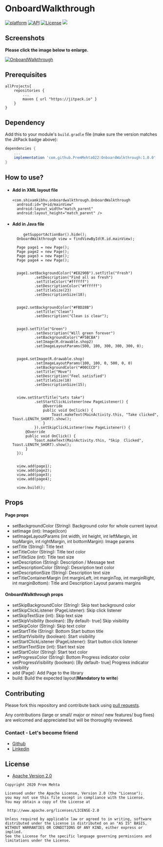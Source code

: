 # OnboardWalkthrough
[![platform](https://img.shields.io/badge/platform-android-green)](https://www.android.com)
[![API](https://img.shields.io/badge/API-19%2B-brightgreen.svg?style=plastic)](https://android-arsenal.com/api?level=19)
[![License](https://img.shields.io/badge/license-Apache%202-4EB1BA.svg?style=flat-square)](https://www.apache.org/licenses/LICENSE-2.0.html)
[![](https://jitpack.io/v/PremMehta022/OnboardWalkthrough.svg)](https://jitpack.io/#PremMehta022/OnboardWalkthrough)



## Screenshots

**Please click the image below to enlarge.**


<a href="https://user-images.githubusercontent.com/49603163/83429448-b12c5400-a451-11ea-8e8c-8ad0188929d0.gif"><img src="https://user-images.githubusercontent.com/49603163/83429448-b12c5400-a451-11ea-8e8c-8ad0188929d0.gif" title="OnboardWalkthrough"/></a>



## Prerequisites

```
allProjects{
	repositories {
		...
		maven { url "https://jitpack.io" }
	}
}
```


## Dependency

Add this to your module's `build.gradle` file (make sure the version matches the JitPack badge above):

```gradle
dependencies {
	...
	implementation 'com.github.PremMehta022:OnboardWalkthrough:1.0.0'
}
```

## How to use?

- #### Add in XML layout file
      <com.shivamkibhu.onboardwalkthrough.OnboardWalkthrough
        android:id="@+id/mainView"
        android:layout_width="match_parent"
        android:layout_height="match_parent" />
		
- #### Add in Java file
		   getSupportActionBar().hide();
        OnboardWalkthrough view = findViewById(R.id.mainView);

        Page page1 = new Page();
        Page page2 = new Page();
        Page page3 = new Page();
        Page page4 = new Page();


        page1.setBackgroundColor("#E8290B").setTitle("Fresh")
                .setDescription("Find all as fresh")
                .setTitleColor("#ffffff")
                .setDescriptionColor("#ffffff")
                .setTitleSize(23)
                .setDescriptionSize(18);


        page2.setBackgroundColor("#FBD28B")
                .setTitle("Clean")
                .setDescription("Clean is clear");


        page3.setTitle("Green")
                .setDescription("Will green forever")
                .setBackgroundColor("#F5BCBA")
                .setImage(R.drawable.shop2)
                .setImageLayoutParams(500, 100, 300, 300, 300, 0);


        page4.setImage(R.drawable.shop)
                .setImageLayoutParams(100, 100, 0, 500, 0, 0)
                .setBackgroundColor("#00CCCD")
                .setTitle("Move")
                .setDescription("Feel satisfied")
                .setTitleSize(18)
                .setDescriptionSize(15);


        view.setStartTitle("Lets take")
                .setStartClickListener(new PageListener() {
                    @Override
                    public void OnClick() {
                        Toast.makeText(MainActivity.this, "Take clicked", Toast.LENGTH_SHORT).show();
                    }
                }).setSkipClickListener(new PageListener() {
            @Override
            public void OnClick() {
                Toast.makeText(MainActivity.this, "Skip  Clicked", Toast.LENGTH_SHORT).show();
            }
        });


        view.add(page1);
        view.add(page2);
        view.add(page3);
        view.add(page4);

        view.build();


## Props

#### Page props
- setBackgroundColor (String):    Background color for whole current layout 
- setImage (int):    Image(Icon)
- setImageLayoutParams (int width, int height, int leftMargin, int topMargin, int rightMargin, int bottomMargin):    Image params
- setTitle (String):    Title text
- setTitleColor (String):    Title text color
- setTitleSize (int):    Title text size
- setDescription (String):    Description / Message text
- setDescriptionColor (String):    Desxription text color
- setDescriptionSize (String):    Description text size
- setTitleContainerMargin (int marginLeft, int marginTop, int marginRight, int marginBottom):    Title and Description Layout params margins

#### OnboardWalkthrough props
- setSkipBackgroundColor (String):    Skip text background color
- setSkipClickListener (PageListener):    Skip click listener
- setSkipTextSize (int):    Skip text size
- setSkipVisibility (boolean):    [By default- true] Skip visibility
- setSkipColor (String):    Skip text color
- setStartTitle (String):    Bottom Start button title
- setStartVisibility (boolean):    Start visibility
- setStartClickListener (PageListener):    Start button click listener
- setStartTextSize (int):    Start text size
- setStartColor (String):    Start text color
- setProgressColor (String):    Bottom Progress indicator color
- setProgressVisibility (boolean):    [By default- true] Progress indicator visibility
- add (Page):    Add Page to the library
- build:    Build the expected layout(**Mandatory to write**)




## Contributing

Please fork this repository and contribute back using
[pull requests](https://github.com/PremMehta022/OnboardWalkthrough/pulls).

Any contributions (large or small/ major or minor/ new features/ bug fixes) are welcomed and appreciated
but will be thoroughly reviewed.

### Contact - Let's become friend

- [Github](https://github.com/PremMehta022)
- [Linkedin](https://www.linkedin.com/in/premmehta/)


## License

* [Apache Version 2.0](http://www.apache.org/licenses/LICENSE-2.0.html)

```
Copyright 2020 Prem Mehta

Licensed under the Apache License, Version 2.0 (the "License");
you may not use this file except in compliance with the License.
You may obtain a copy of the License at

 http://www.apache.org/licenses/LICENSE-2.0

Unless required by applicable law or agreed to in writing, software
distributed under the License is distributed on an "AS IS" BASIS,
WITHOUT WARRANTIES OR CONDITIONS OF ANY KIND, either express or implied.
See the License for the specific language governing permissions and
limitations under the License.

```
